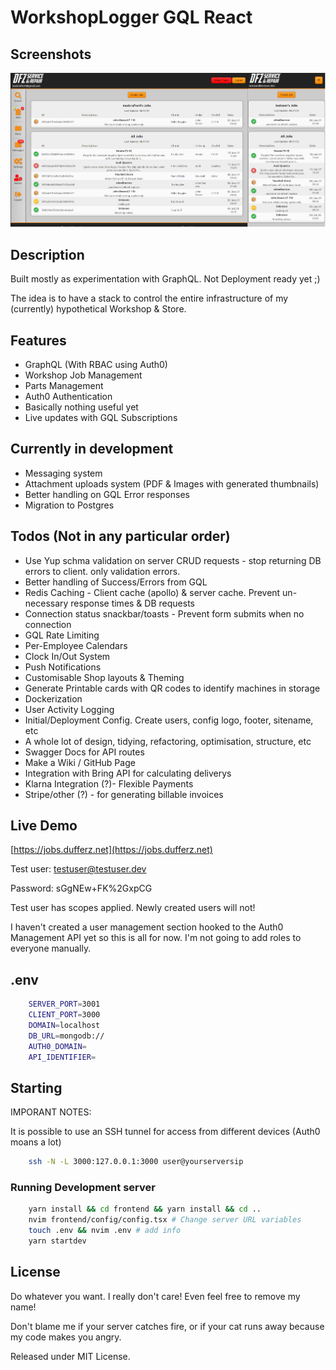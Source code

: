 # WorkshopLogger GQL React

## Screenshots

![Screenshot](screenshot_combo.png?raw=true "Desktop Screenshots")

## Description

Built mostly as experimentation with GraphQL. Not Deployment ready yet ;)

The idea is to have a stack to control the entire infrastructure of my (currently) hypothetical Workshop & Store.

## Features

- GraphQL (With RBAC using Auth0)
- Workshop Job Management
- Parts Management
- Auth0 Authentication
- Basically nothing useful yet
- Live updates with GQL Subscriptions

## Currently in development

- Messaging system
- Attachment uploads system (PDF & Images with generated thumbnails)
- Better handling on GQL Error responses
- Migration to Postgres

## Todos (Not in any particular order)

- Use Yup schma validation on server CRUD requests - stop returning DB errors to client. only validation errors.
- Better handling of Success/Errors from GQL
- Redis Caching - Client cache (apollo) & server cache. Prevent un-necessary response times & DB requests
- Connection status snackbar/toasts - Prevent form submits when no connection
- GQL Rate Limiting
- Per-Employee Calendars
- Clock In/Out System
- Push Notifications
- Customisable Shop layouts & Theming
- Generate Printable cards with QR codes to identify machines in storage
- Dockerization
- User Activity Logging
- Initial/Deployment Config. Create users, config logo, footer, sitename, etc
- A whole lot of design, tidying, refactoring, optimisation, structure, etc
- Swagger Docs for API routes
- Make a Wiki / GitHub Page
- Integration with Bring API for calculating deliverys
- Klarna Integration (?)- Flexible Payments
- Stripe/other (?) - for generating billable invoices

## Live Demo

[https://jobs.dufferz.net](https://jobs.dufferz.net)

Test user: testuser@testuser.dev

Password: sGgNEw+FK%2GxpCG

Test user has scopes applied. Newly created users will not!

I haven't created a user management section hooked to the Auth0 Management API yet so this is all for now. I'm not going to add roles to everyone manually.

## .env

```bash
    SERVER_PORT=3001
    CLIENT_PORT=3000
    DOMAIN=localhost
    DB_URL=mongodb://
    AUTH0_DOMAIN=
    API_IDENTIFIER=
```

## Starting

IMPORANT NOTES:

It is possible to use an SSH tunnel for access from different devices (Auth0 moans a lot)

```bash
    ssh -N -L 3000:127.0.0.1:3000 user@yourserversip
```

### Running Development server

```bash
    yarn install && cd frontend && yarn install && cd ..
    nvim frontend/config/config.tsx # Change server URL variables
    touch .env && nvim .env # add info
    yarn startdev
```

## License

Do whatever you want. I really don't care! Even feel free to remove my name!

Don't blame me if your server catches fire, or if your cat runs away because my code makes you angry.

Released under MIT License.
